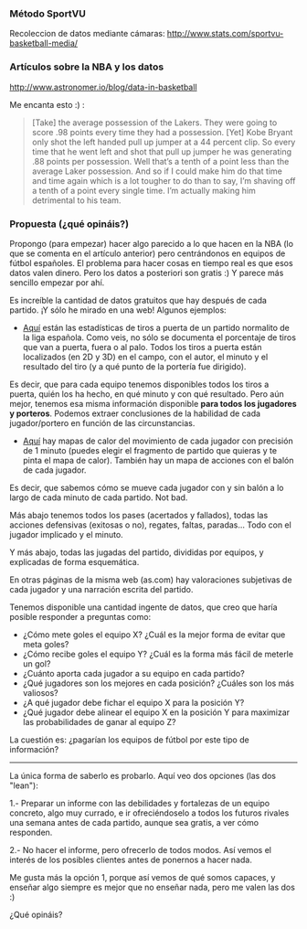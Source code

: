 ### Método SportVU
Recoleccion de datos mediante cámaras: http://www.stats.com/sportvu-basketball-media/

### Artículos sobre la NBA y los datos
http://www.astronomer.io/blog/data-in-basketball

Me encanta esto :) :
>[Take] the average possession of the Lakers. They were going to score .98 points every time they had a possession. [Yet] Kobe Bryant only shot the left handed pull up jumper at a 44 percent clip. So every time that he went left and shot that pull up jumper he was generating .88 points per possession. Well that’s a tenth of a point less than the average Laker possession. And so if I could make him do that time and time again which is a lot tougher to do than to say, I’m shaving off a tenth of a point every single time. I’m actually making him detrimental to his team.

### Propuesta (¿qué opináis?)

Propongo (para empezar) hacer algo parecido a lo que hacen en la NBA (lo que se comenta en el artículo anterior) pero centrándonos en equipos de fútbol españoles. El problema para hacer cosas en tiempo real es que esos datos valen dinero. Pero los datos a posteriori son gratis :) Y parece más sencillo empezar por ahí.

Es increíble la cantidad de datos gratuitos que hay después de cada partido. ¡Y sólo he mirado en una web! Algunos ejemplos:

- [Aquí](http://resultados.as.com/resultados/futbol/primera/2016_2017/directo/regular_a_10_179604/estadisticas/?omnaut=1) están las estadísticas de tiros a puerta de un partido normalito de la liga española. Como veis, no sólo se documenta el porcentaje de tiros que van a puerta, fuera o al palo. Todos los tiros a puerta están localizados (en 2D y 3D) en el campo, con el autor, el minuto y el resultado del tiro (y a qué punto de la portería fue dirigido).

Es decir, que para cada equipo tenemos disponibles todos los tiros a puerta, quién los ha hecho, en qué minuto y con qué resultado. Pero aún mejor, tenemos esa misma información disponible **para todos los jugadores y porteros**. Podemos extraer conclusiones de la habilidad de cada jugador/portero en función de las circunstancias.


- [Aquí](http://resultados.as.com/resultados/futbol/primera/2016_2017/directo/regular_a_10_179604/afondo/) hay mapas de calor del movimiento de cada jugador con precisión de 1 minuto (puedes elegir el fragmento de partido que quieras y te pinta el mapa de calor). También hay un mapa de acciones con el balón de cada jugador.

Es decir, que sabemos cómo se mueve cada jugador con y sin balón a lo largo de cada minuto de cada partido. Not bad.

Más abajo tenemos todos los pases (acertados y fallados), todas las acciones defensivas (exitosas o no), regates, faltas, paradas... Todo con el jugador implicado y el minuto.

Y más abajo, todas las jugadas del partido, divididas por equipos, y explicadas de forma esquemática.

En otras páginas de la misma web (as.com) hay valoraciones subjetivas de cada jugador y una narración escrita del partido.

Tenemos disponible una cantidad ingente de datos, que creo que haría posible responder a preguntas como:

- ¿Cómo mete goles el equipo X? ¿Cuál es la mejor forma de evitar que meta goles?
- ¿Cómo recibe goles el equipo Y? ¿Cuál es la forma más fácil de meterle un gol?
- ¿Cuánto aporta cada jugador a su equipo en cada partido?
- ¿Qué jugadores son los mejores en cada posición? ¿Cuáles son los más valiosos?
- ¿A qué jugador debe fichar el equipo X para la posición Y?
- ¿Qué jugador debe alinear el equipo X en la posición Y para maximizar las probabilidades de ganar al equipo Z?


La cuestión es: ¿pagarían los equipos de fútbol por este tipo de información?

***

La única forma de saberlo es probarlo. Aquí veo dos opciones (las dos "lean"):

1.- Preparar un informe con las debilidades y fortalezas de un equipo concreto, algo muy currado, e ir ofreciéndoselo a todos los futuros rivales una semana antes de cada partido, aunque sea gratis, a ver cómo responden.

2.- No hacer el informe, pero ofrecerlo de todos modos. Así vemos el interés de los posibles clientes antes de ponernos a hacer nada.

Me gusta más la opción 1, porque así vemos de qué somos capaces, y enseñar algo siempre es mejor que no enseñar nada, pero me valen las dos :)

¿Qué opináis?
